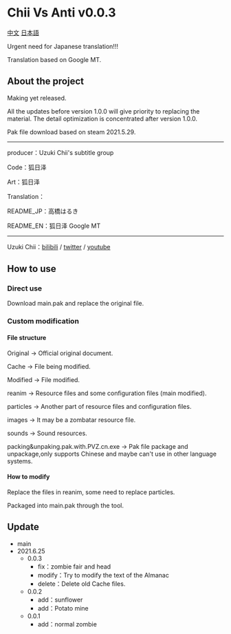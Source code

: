 # Chii Vs Anti v0.0.3

[中文](https://github.com/osttsStudio/Chii-Vs-Anti)  [日本語](https://github.com/osttsStudio/Chii-Vs-Anti/blob/main/README_JP.md)

Urgent need for Japanese translation!!!

Translation based on Google MT.

## About the project

Making yet released.

All the updates before version 1.0.0 will give priority to replacing the material. The detail optimization is concentrated after version 1.0.0.

Pak file download based on steam 2021.5.29.<hr>

producer：Uzuki Chii's subtitle group

Code：狐日泽

Art：狐日泽

Translation：

README_JP：高橋はるき

README_EN：狐日泽 Google MT<hr>

Uzuki Chii：[bilibili](https://live.bilibili.com/22870039) / [twitter](https://twitter.com/uzukichii) / [youtube](https://www.youtube.com/channel/UCJxPldVojkxP1lQZuPskJtg)

## How to use

### Direct use

Download main.pak and replace the original file.

### Custom modification

#### File structure

Original -> Official original document.

Cache -> File being modified.

Modified -> File modified.

reanim -> Resource files and some configuration files (main modified).

particles -> Another part of resource files and configuration files.

images -> It may be a zombatar resource file.

sounds -> Sound resources.

packing&unpaking.pak.with.PVZ.cn.exe -> Pak file package and unpackage,only supports Chinese and maybe can't use in other language systems.

#### How to modify

Replace the files in reanim, some need to replace particles.

Packaged into main.pak through the tool.

## Update
- main
 - 2021.6.25
     - 0.0.3
         - fix：zombie fair and head
         - modify：Try to modify the text of the Almanac
         - delete：Delete old Cache files.
     - 0.0.2
         - add：sunflower
         - add：Potato mine
     - 0.0.1
         - add：normal zombie

